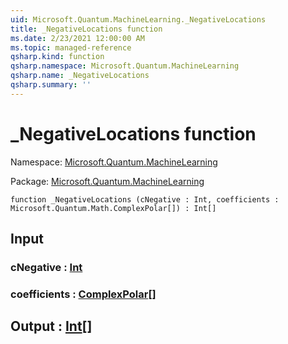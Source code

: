 ```yaml
---
uid: Microsoft.Quantum.MachineLearning._NegativeLocations
title: _NegativeLocations function
ms.date: 2/23/2021 12:00:00 AM
ms.topic: managed-reference
qsharp.kind: function
qsharp.namespace: Microsoft.Quantum.MachineLearning
qsharp.name: _NegativeLocations
qsharp.summary: ''
---
```


# _NegativeLocations function

Namespace: [Microsoft.Quantum.MachineLearning](xref:Microsoft.Quantum.MachineLearning)

Package: [Microsoft.Quantum.MachineLearning](https://nuget.org/packages/Microsoft.Quantum.MachineLearning)




```qsharp
function _NegativeLocations (cNegative : Int, coefficients : Microsoft.Quantum.Math.ComplexPolar[]) : Int[]
```


## Input

### cNegative : [Int](xref:microsoft.quantum.lang-ref.int)




### coefficients : [ComplexPolar](xref:Microsoft.Quantum.Math.ComplexPolar)[]





## Output : [Int](xref:microsoft.quantum.lang-ref.int)[]

